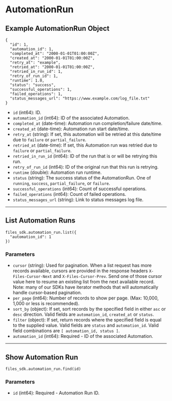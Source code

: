 # AutomationRun

## Example AutomationRun Object

```
{
  "id": 1,
  "automation_id": 1,
  "completed_at": "2000-01-01T01:00:00Z",
  "created_at": "2000-01-01T01:00:00Z",
  "retry_at": "example",
  "retried_at": "2000-01-01T01:00:00Z",
  "retried_in_run_id": 1,
  "retry_of_run_id": 1,
  "runtime": 1.0,
  "status": "success",
  "successful_operations": 1,
  "failed_operations": 1,
  "status_messages_url": "https://www.example.com/log_file.txt"
}
```

* `id` (int64): ID.
* `automation_id` (int64): ID of the associated Automation.
* `completed_at` (date-time): Automation run completion/failure date/time.
* `created_at` (date-time): Automation run start date/time.
* `retry_at` (string): If set, this automation will be retried at this date/time due to `failure` or `partial_failure`.
* `retried_at` (date-time): If set, this Automation run was retried due to `failure` or `partial_failure`.
* `retried_in_run_id` (int64): ID of the run that is or will be retrying this run.
* `retry_of_run_id` (int64): ID of the original run that this run is retrying.
* `runtime` (double): Automation run runtime.
* `status` (string): The success status of the AutomationRun. One of `running`, `success`, `partial_failure`, or `failure`.
* `successful_operations` (int64): Count of successful operations.
* `failed_operations` (int64): Count of failed operations.
* `status_messages_url` (string): Link to status messages log file.


---

## List Automation Runs

```
files_sdk.automation_run.list({
  "automation_id": 1
})
```

### Parameters

* `cursor` (string): Used for pagination.  When a list request has more records available, cursors are provided in the response headers `X-Files-Cursor-Next` and `X-Files-Cursor-Prev`.  Send one of those cursor value here to resume an existing list from the next available record.  Note: many of our SDKs have iterator methods that will automatically handle cursor-based pagination.
* `per_page` (int64): Number of records to show per page.  (Max: 10,000, 1,000 or less is recommended).
* `sort_by` (object): If set, sort records by the specified field in either `asc` or `desc` direction. Valid fields are `automation_id`, `created_at` or `status`.
* `filter` (object): If set, return records where the specified field is equal to the supplied value. Valid fields are `status` and `automation_id`. Valid field combinations are `[ automation_id, status ]`.
* `automation_id` (int64): Required - ID of the associated Automation.


---

## Show Automation Run

```
files_sdk.automation_run.find(id)
```

### Parameters

* `id` (int64): Required - Automation Run ID.
